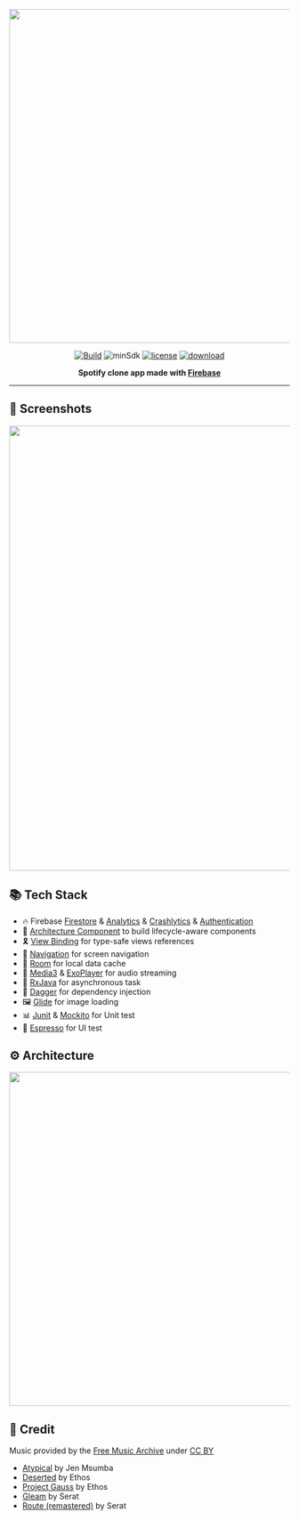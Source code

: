 <div align="center">
<img src="https://github.com/iamoscarliang/spotify-clone/blob/master/images/showcase.gif" width="600">

[![Build](https://github.com/iamoscarliang/spotify-clone/workflows/Build/badge.svg)](https://github.com/iamoscarliang/spotify-clone/actions)
![minSdk](https://img.shields.io/badge/minSdk-21-brightgreen)
[![license](https://img.shields.io/badge/license-MIT-yellow)](https://github.com/iamoscarliang/spotify-clone/blob/master/LICENSE)
[![download](https://img.shields.io/badge/download-apk-blue)](https://github.com/iamoscarliang/spotify-clone/releases)

**Spotify clone app made with [Firebase](https://firebase.google.com/)**
</div>

---

## :pushpin: Screenshots
<img src="https://github.com/iamoscarliang/spotify-clone/blob/master/images/screenshot.png" width="800">

## :books: Tech Stack
- :fire: Firebase [Firestore](https://firebase.google.com/docs/firestore) & [Analytics](https://firebase.google.com/docs/analytics) & [Crashlytics](https://firebase.google.com/docs/crashlytics) & [Authentication](https://firebase.google.com/docs/auth)
- :wrench: [Architecture Component](https://developer.android.com/topic/architecture) to build lifecycle-aware components
- :reminder_ribbon: [View Binding](https://developer.android.com/topic/libraries/view-binding) for type-safe views references
- :ship: [Navigation](https://developer.android.com/guide/navigation) for screen navigation
- :floppy_disk: [Room](https://developer.android.com/training/data-storage/room) for local data cache
- :musical_note: [Media3](https://developer.android.com/media/media3) & [ExoPlayer](https://developer.android.com/media/media3/exoplayer) for audio streaming
- :rocket: [RxJava](https://github.com/ReactiveX/RxJava) for asynchronous task
- :syringe: [Dagger](https://dagger.dev) for dependency injection
- :framed_picture: [Glide](https://github.com/bumptech/glide) for image loading
- :bar_chart: [Junit](https://developer.android.com/training/testing/local-tests) & [Mockito](https://github.com/mockito/mockito) for Unit test
- :iphone: [Espresso](https://developer.android.com/training/testing/espresso) for UI test

## :gear: Architecture
<img src="https://github.com/iamoscarliang/spotify-clone/blob/master/images/architecture.png" width="600">

## :handshake: Credit
Music provided by the [Free Music Archive](https://freemusicarchive.org) under [CC BY](https://creativecommons.org/licenses/by/4.0/)
- [Atypical](https://freemusicarchive.org/music/jen-msumba/atypical) by Jen Msumba
- [Deserted](https://freemusicarchive.org/music/ethos/deserted) by Ethos
- [Project Gauss](https://freemusicarchive.org/music/ethos/project-gauss) by Ethos
- [Gleam](https://freemusicarchive.org/music/serat/gleam) by Serat
- [Route (remastered)](https://freemusicarchive.org/music/serat/route-remastered) by Serat
